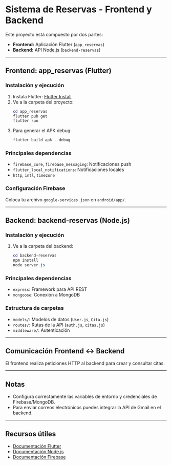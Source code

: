 
# Sistema de Reservas - Frontend y Backend

Este proyecto está compuesto por dos partes:
- **Frontend:** Aplicación Flutter (`app_reservas`)
- **Backend:** API Node.js (`backend-reservas`)

---

## Frontend: app_reservas (Flutter)

### Instalación y ejecución
1. Instala Flutter: [Flutter Install](https://docs.flutter.dev/get-started/install)
2. Ve a la carpeta del proyecto:
	```powershell
	cd app_reservas
	flutter pub get
	flutter run
	```
3. Para generar el APK debug:
	```powershell
	flutter build apk --debug
	```

### Principales dependencias
- `firebase_core`, `firebase_messaging`: Notificaciones push
- `flutter_local_notifications`: Notificaciones locales
- `http`, `intl`, `timezone`

### Configuración Firebase
Coloca tu archivo `google-services.json` en `android/app/`.

---

## Backend: backend-reservas (Node.js)

### Instalación y ejecución
1. Ve a la carpeta del backend:
	```powershell
	cd backend-reservas
	npm install
	node server.js
	```

### Principales dependencias
- `express`: Framework para API REST
- `mongoose`: Conexión a MongoDB

### Estructura de carpetas
- `models/`: Modelos de datos (`User.js`, `Cita.js`)
- `routes/`: Rutas de la API (`auth.js`, `citas.js`)
- `middleware/`: Autenticación

---

## Comunicación Frontend <-> Backend
El frontend realiza peticiones HTTP al backend para crear y consultar citas.

---

## Notas
- Configura correctamente las variables de entorno y credenciales de Firebase/MongoDB.
- Para enviar correos electrónicos puedes integrar la API de Gmail en el backend.

---

## Recursos útiles
- [Documentación Flutter](https://docs.flutter.dev/)
- [Documentación Node.js](https://nodejs.org/es/docs/)
- [Documentación Firebase](https://firebase.google.com/docs)
